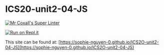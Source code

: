 # ICS20-unit2-04-JS

[![Mr Coxall's Super Linter](https://github.com/sophie-nguyen-0/ICS2O-unit2-04-JS/workflows/Mr%20Coxall's%20Super%20Linter/badge.svg)](https://github.com/sophie-nguyen-0/ICS2O-unit2-04-JS/actions/)

[![Run on Repl.it](https://repl.it/badge/github/sophie-nguyen-0/ICS2O-unit2-04-JS)](https://repl.it/github/sophie-nguyen-0/ICS2O-unit2-04-JS)

This site can be found at: [https://sophie-nguyen-0.github.io/ICS2O-unit2-04-JS](https://sophie-nguyen-0.github.io/ICS2O-unit2-04-JS)
